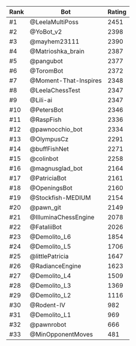 Rank|Bot|Rating
---|---|---
#1|@LeelaMultiPoss|2451
#2|@YoBot_v2|2398
#3|@mayhem23111|2390
#4|@Matrioshka_brain|2387
#5|@pangubot|2377
#6|@ToromBot|2372
#7|@Moment-That-Inspires|2348
#8|@LeelaChessTest|2347
#9|@Lili-ai|2347
#10|@PetersBot|2346
#11|@RaspFish|2336
#12|@pawnocchio_bot|2334
#13|@OlympusCz|2291
#14|@buffFishNet|2271
#15|@colinbot|2258
#16|@magnusglad_bot|2164
#17|@PatriciaBot|2161
#18|@OpeningsBot|2160
#19|@Stockfish-MEDIUM|2154
#20|@pawn_git|2149
#21|@IlluminaChessEngine|2078
#22|@FataliiBot|2026
#23|@Demolito_L6|1854
#24|@Demolito_L5|1706
#25|@littlePatricia|1647
#26|@RadianceEngine|1623
#27|@Demolito_L4|1509
#28|@Demolito_L3|1369
#29|@Demolito_L2|1116
#30|@Rodent-IV|982
#31|@Demolito_L1|969
#32|@pawnrobot|666
#33|@MinOpponentMoves|481
